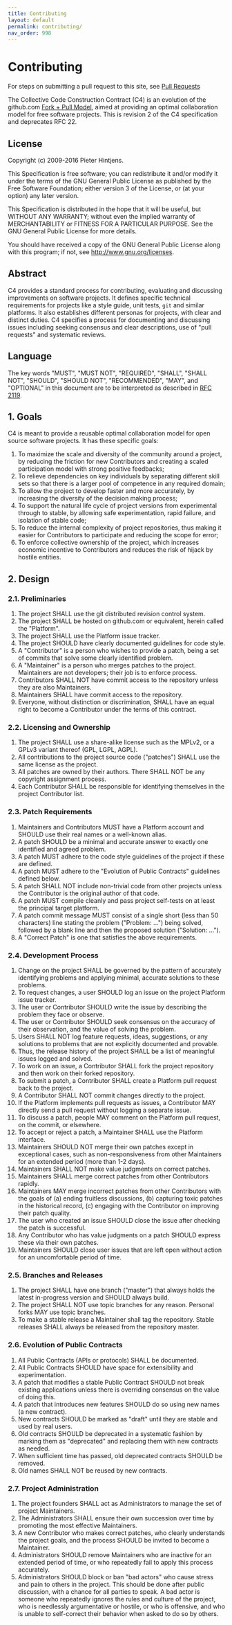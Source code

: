 ```yaml
---
title: Contributing
layout: default
permalink: contributing/
nav_order: 998
---
```


# Contributing

For steps on submitting a pull request to this site, see [Pull Requests](/prs/)

The Collective Code Construction Contract (C4) is an evolution of the
github.com [Fork + Pull Model](https://help.github.com/articles/about-pull-requests/),
aimed at providing an optimal collaboration model for free software
projects. This is revision 2 of the C4 specification and deprecates
RFC 22.

## License

Copyright (c) 2009-2016 Pieter Hintjens.

This Specification is free software; you can redistribute it and/or
modify it under the terms of the GNU General Public License as
published by the Free Software Foundation; either version 3 of the
License, or (at your option) any later version.

This Specification is distributed in the hope that it will be useful,
but WITHOUT ANY WARRANTY; without even the implied warranty of
MERCHANTABILITY or FITNESS FOR A PARTICULAR PURPOSE. See the GNU
General Public License for more details.

You should have received a copy of the GNU General Public License
along with this program; if not, see <http://www.gnu.org/licenses>.

## Abstract

C4 provides a standard process for contributing, evaluating and
discussing improvements on software projects. It defines specific
technical requirements for projects like a style guide, unit tests,
`git` and similar platforms. It also establishes different personas
for projects, with clear and distinct duties. C4 specifies a process
for documenting and discussing issues including seeking consensus and
clear descriptions, use of "pull requests" and systematic reviews.

## Language

The key words "MUST", "MUST NOT", "REQUIRED", "SHALL", "SHALL NOT",
"SHOULD", "SHOULD NOT", "RECOMMENDED", "MAY", and "OPTIONAL" in this
document are to be interpreted as described in [RFC
2119](http://tools.ietf.org/html/rfc2119).

## 1. Goals

C4 is meant to provide a reusable optimal collaboration model for open
source software projects. It has these specific goals:

1. To maximize the scale and diversity of the community around a
   project, by reducing the friction for new Contributors and creating
   a scaled participation model with strong positive feedbacks;
2. To relieve dependencies on key individuals by separating different
   skill sets so that there is a larger pool of competence in any
   required domain;
3. To allow the project to develop faster and more accurately, by
   increasing the diversity of the decision making process;
4. To support the natural life cycle of project versions from
   experimental through to stable, by allowing safe experimentation,
   rapid failure, and isolation of stable code;
5. To reduce the internal complexity of project repositories, thus
   making it easier for Contributors to participate and reducing the
   scope for error;
6. To enforce collective ownership of the project, which increases
   economic incentive to Contributors and reduces the risk of hijack
   by hostile entities.

## 2. Design

### 2.1. Preliminaries

1. The project SHALL use the git distributed revision control system.
2. The project SHALL be hosted on github.com or equivalent, herein
   called the "Platform".
3. The project SHALL use the Platform issue tracker.
4. The project SHOULD have clearly documented guidelines for code
   style.
5. A "Contributor" is a person who wishes to provide a patch, being a
   set of commits that solve some clearly identified problem.
6. A "Maintainer" is a person who merges patches to the
   project. Maintainers are not developers; their job is to enforce
   process.
7. Contributors SHALL NOT have commit access to the repository unless
   they are also Maintainers.
8. Maintainers SHALL have commit access to the repository.
9. Everyone, without distinction or discrimination, SHALL have an
   equal right to become a Contributor under the terms of this
   contract.

### 2.2. Licensing and Ownership

1. The project SHALL use a share-alike license such as the MPLv2, or a
   GPLv3 variant thereof (GPL, LGPL, AGPL).
2. All contributions to the project source code ("patches") SHALL use
   the same license as the project.
3. All patches are owned by their authors. There SHALL NOT be any
   copyright assignment process.
4. Each Contributor SHALL be responsible for identifying themselves in
   the project Contributor list.

### 2.3. Patch Requirements

1. Maintainers and Contributors MUST have a Platform account and
   SHOULD use their real names or a well-known alias.
2. A patch SHOULD be a minimal and accurate answer to exactly one
   identified and agreed problem.
3. A patch MUST adhere to the code style guidelines of the project if
   these are defined.
4. A patch MUST adhere to the "Evolution of Public Contracts"
   guidelines defined below.
5. A patch SHALL NOT include non-trivial code from other projects
   unless the Contributor is the original author of that code.
6. A patch MUST compile cleanly and pass project self-tests on at
   least the principal target platform.
7. A patch commit message MUST consist of a single short (less than 50
   characters) line stating the problem ("Problem: ...") being solved,
   followed by a blank line and then the proposed solution ("Solution:
   ...").
8. A "Correct Patch" is one that satisfies the above requirements.

### 2.4. Development Process

1. Change on the project SHALL be governed by the pattern of
   accurately identifying problems and applying minimal, accurate
   solutions to these problems.
2. To request changes, a user SHOULD log an issue on the project
   Platform issue tracker.
3. The user or Contributor SHOULD write the issue by describing the
   problem they face or observe.
4. The user or Contributor SHOULD seek consensus on the accuracy of
   their observation, and the value of solving the problem.
5. Users SHALL NOT log feature requests, ideas, suggestions, or any
   solutions to problems that are not explicitly documented and
   provable.
6. Thus, the release history of the project SHALL be a list of
   meaningful issues logged and solved.
7. To work on an issue, a Contributor SHALL fork the project
   repository and then work on their forked repository.
8. To submit a patch, a Contributor SHALL create a Platform pull
   request back to the project.
9. A Contributor SHALL NOT commit changes directly to the project.
10. If the Platform implements pull requests as issues, a Contributor
    MAY directly send a pull request without logging a separate issue.
11. To discuss a patch, people MAY comment on the Platform pull
    request, on the commit, or elsewhere.
12. To accept or reject a patch, a Maintainer SHALL use the Platform
    interface.
13. Maintainers SHOULD NOT merge their own patches except in
    exceptional cases, such as non-responsiveness from other
    Maintainers for an extended period (more than 1-2 days).
14. Maintainers SHALL NOT make value judgments on correct patches.
15. Maintainers SHALL merge correct patches from other Contributors
    rapidly.
16. Maintainers MAY merge incorrect patches from other Contributors
    with the goals of (a) ending fruitless discussions, (b) capturing
    toxic patches in the historical record, (c) engaging with the
    Contributor on improving their patch quality.
17. The user who created an issue SHOULD close the issue after
    checking the patch is successful.
18. Any Contributor who has value judgments on a patch SHOULD express
    these via their own patches.
19. Maintainers SHOULD close user issues that are left open without
    action for an uncomfortable period of time.

### 2.5. Branches and Releases

1. The project SHALL have one branch ("master") that always holds the
   latest in-progress version and SHOULD always build.
2. The project SHALL NOT use topic branches for any reason. Personal
   forks MAY use topic branches.
3. To make a stable release a Maintainer shall tag the
   repository. Stable releases SHALL always be released from the
   repository master.

### 2.6. Evolution of Public Contracts

1. All Public Contracts (APIs or protocols) SHALL be documented.
2. All Public Contracts SHOULD have space for extensibility and
   experimentation.
3. A patch that modifies a stable Public Contract SHOULD not break
   existing applications unless there is overriding consensus on the
   value of doing this.
4. A patch that introduces new features SHOULD do so using new names
   (a new contract).
5. New contracts SHOULD be marked as "draft" until they are stable and
   used by real users.
6. Old contracts SHOULD be deprecated in a systematic fashion by
   marking them as "deprecated" and replacing them with new contracts
   as needed.
7. When sufficient time has passed, old deprecated contracts SHOULD be
   removed.
8. Old names SHALL NOT be reused by new contracts.

### 2.7. Project Administration

1. The project founders SHALL act as Administrators to manage the set
   of project Maintainers.
2. The Administrators SHALL ensure their own succession over time by
   promoting the most effective Maintainers.
3. A new Contributor who makes correct patches, who clearly
   understands the project goals, and the process SHOULD be invited to
   become a Maintainer.
4. Administrators SHOULD remove Maintainers who are inactive for an
   extended period of time, or who repeatedly fail to apply this
   process accurately.
5. Administrators SHOULD block or ban "bad actors" who cause stress
   and pain to others in the project. This should be done after public
   discussion, with a chance for all parties to speak. A bad actor is
   someone who repeatedly ignores the rules and culture of the
   project, who is needlessly argumentative or hostile, or who is
   offensive, and who is unable to self-correct their behavior when
   asked to do so by others.
